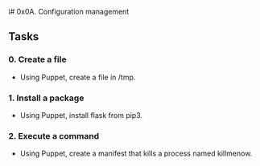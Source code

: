 i# 0x0A. Configuration management

## Tasks
### 0. Create a file
- Using Puppet, create a file in /tmp.

### 1. Install a package
- Using Puppet, install flask from pip3.

### 2. Execute a command
- Using Puppet, create a manifest that kills a process named killmenow.

